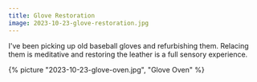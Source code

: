 ```yaml
---
title: Glove Restoration
image: 2023-10-23-glove-restoration.jpg
---
```


I've been picking up old baseball gloves and refurbishing them. Relacing them is
meditative and restoring the leather is a full sensory experience.

<!--more-->

{% picture "2023-10-23-glove-oven.jpg", "Glove Oven" %}
